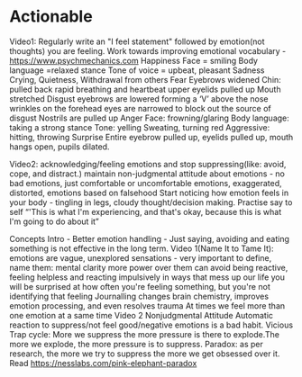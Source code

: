 # Actionable
Video1:
Regularly write an "I feel statement" followed by emotion(not thoughts) you are feeling.
Work towards improving emotional vocabulary - https://www.psychmechanics.com
Happiness
Face = smiling
Body language =relaxed stance
Tone of voice = upbeat, pleasant
Sadness
Crying, Quietness, Withdrawal from others
Fear
Eyebrows widened
Chin: pulled back
rapid breathing and heartbeat
upper eyelids pulled up
Mouth stretched
Disgust
eyebrows are lowered forming a ‘V’ above the nose 
wrinkles on the forehead
eyes are narrowed to block out the source of disgust
Nostrils are pulled up
Anger
Face: frowning/glaring
Body language: taking a strong stance 
Tone: yelling
Sweating, turning red
Aggressive: hitting, throwing
Surprise
Entire eyebrow pulled up, 
eyelids pulled up, 
mouth hangs open, 
pupils dilated.

Video2:
acknowledging/feeling emotions and stop suppressing(like: avoid, cope, and distract.)
maintain non-judgmental attitude about emotions - no bad emotions, just comfortable or uncomfortable emotions, exaggerated, distorted, emotions based on falsehood
Start noticing how emotion feels in your body - tingling in legs, cloudy thought/decision making.
Practise say to self “'This is what  I'm experiencing, and that's okay, because this is  what I'm going to do about it”



Concepts
Intro - Better emotion handling - Just saying, avoiding and eating something is not effective in the long term.
Video 1(Name It to Tame It):
emotions are vague, unexplored sensations  - very important to define, name them:
mental clarity
more power over them
can avoid being reactive, feeling helpless and reacting impulsively in ways that mess up our life
you will be surprised at how often you're feeling  something, but you're not identifying that feeling
Journalling changes brain chemistry, improves emotion processing, and even resolves trauma
At times we feel more than one emotion at a same time
Video 2 Nonjudgmental Attitude
Automatic reaction to suppress/not feel good/negative emotions is a bad habit.
Vicious Trap cycle: More we suppress the more pressure is there to explode.The more we explode, the more pressure is to suppress.
Paradox:  as per research, the more we try to suppress the more we get obsessed over it. Read https://nesslabs.com/pink-elephant-paradox
